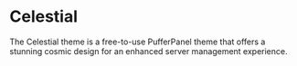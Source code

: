 # Celestial
The Celestial theme is a free-to-use PufferPanel theme that offers a stunning cosmic design for an enhanced server management experience.
